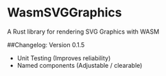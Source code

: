 # WasmSVGGraphics
A Rust library for rendering SVG Graphics with WASM

##Changelog:
Version 0.1.5
- Unit Testing (Improves reliability)
- Named components (Adjustable / clearable)